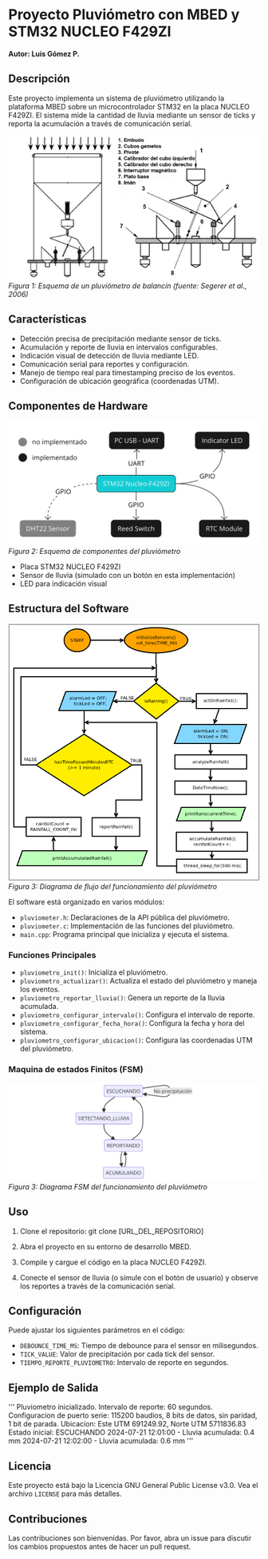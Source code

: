 # Proyecto Pluviómetro con MBED y STM32 NUCLEO F429ZI

**Autor: Luis Gómez P.**

## Descripción

Este proyecto implementa un sistema de pluviómetro utilizando la plataforma MBED sobre un microcontrolador STM32 en la placa NUCLEO F429ZI. El sistema mide la cantidad de lluvia mediante un sensor de ticks y reporta la acumulación a través de comunicación serial.

![Esquema de un pluviómetro de balancín](doc/fig/pluviometro.png)
*Figura 1: Esquema de un pluviómetro de balancín (fuente: Segerer et al., 2006)*




## Características

- Detección precisa de precipitación mediante sensor de ticks.
- Acumulación y reporte de lluvia en intervalos configurables.
- Indicación visual de detección de lluvia mediante LED.
- Comunicación serial para reportes y configuración.
- Manejo de tiempo real para timestamping preciso de los eventos.
- Configuración de ubicación geográfica (coordenadas UTM).

## Componentes de Hardware

![Esquema componentes pluviómetro](doc/fig/esquema_periferico_pluviometro.jpg)
*Figura 2: Esquema de componentes del pluviómetro*

- Placa STM32 NUCLEO F429ZI
- Sensor de lluvia (simulado con un botón en esta implementación)
- LED para indicación visual

## Estructura del Software

![Diagrama de flujo del pluviómetro](doc/fig/Diagrama_pluviometro.png)
*Figura 3: Diagrama de flujo del funcionamiento del pluviómetro*

El software está organizado en varios módulos:

- `pluviometer.h`: Declaraciones de la API pública del pluviómetro.
- `pluviometer.c`: Implementación de las funciones del pluviómetro.
- `main.cpp`: Programa principal que inicializa y ejecuta el sistema.



### Funciones Principales

- `pluviometro_init()`: Inicializa el pluviómetro.
- `pluviometro_actualizar()`: Actualiza el estado del pluviómetro y maneja los eventos.
- `pluviometro_reportar_lluvia()`: Genera un reporte de la lluvia acumulada.
- `pluviometro_configurar_intervalo()`: Configura el intervalo de reporte.
- `pluviometro_configurar_fecha_hora()`: Configura la fecha y hora del sistema.
- `pluviometro_configurar_ubicacion()`: Configura las coordenadas UTM del pluviómetro.

### Maquina de estados Finitos (FSM)

![FSM](doc/fig/diagrama_FSM_pluviometro.png)
*Figura 3: Diagrama FSM del funcionamiento del pluviómetro*


## Uso

1. Clone el repositorio:
git clone [URL_DEL_REPOSITORIO]

2. Abra el proyecto en su entorno de desarrollo MBED.

3. Compile y cargue el código en la placa NUCLEO F429ZI.

4. Conecte el sensor de lluvia (o simule con el botón de usuario) y observe los reportes a través de la comunicación serial.

## Configuración

Puede ajustar los siguientes parámetros en el código:

- `DEBOUNCE_TIME_MS`: Tiempo de debounce para el sensor en milisegundos.
- `TICK_VALUE`: Valor de precipitación por cada tick del sensor.
- `TIEMPO_REPORTE_PLUVIOMETRO`: Intervalo de reporte en segundos.

## Ejemplo de Salida
'''
    Pluviometro inicializado.
    Intervalo de reporte: 60 segundos.
    Configuracion de puerto serie: 115200 baudios, 8 bits de datos, sin paridad, 1 bit de parada.
    Ubicacion: Este UTM 691249.92, Norte UTM 5711836.83
    Estado inicial: ESCUCHANDO
    2024-07-21 12:01:00 - Lluvia acumulada: 0.4 mm
    2024-07-21 12:02:00 - Lluvia acumulada: 0.6 mm
'''


## Licencia

Este proyecto está bajo la Licencia GNU General Public License v3.0. Vea el archivo `LICENSE` para más detalles.

## Contribuciones

Las contribuciones son bienvenidas. Por favor, abra un issue para discutir los cambios propuestos antes de hacer un pull request.